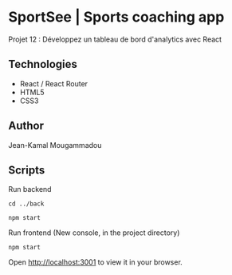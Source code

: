 # SportSee | Sports coaching app

Projet 12 : Développez un tableau de bord d'analytics avec React

## Technologies

- React / React Router
- HTML5
- CSS3

## Author

Jean-Kamal Mougammadou

## Scripts

Run backend

```
cd ../back

npm start
```

Run frontend (New console, in the project directory)

```
npm start
```

Open [http://localhost:3001](http://localhost:3001) to view it in your browser.
